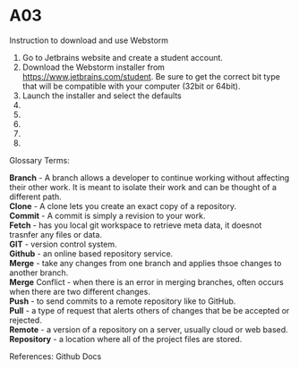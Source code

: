 # A03

Instruction to download and use Webstorm <br />

1. Go to Jetbrains website and create a student account.<br />
2. Download the Webstorm installer from https://www.jetbrains.com/student. Be sure to get the correct bit type that will be compatible with your computer (32bit or 64bit).<br />
3. Launch the installer and select the defaults <br />
4. <br />
5. <br />
6. <br />
7. <br />
8. <br />





Glossary Terms: <br />

**Branch** -  A branch allows a developer to continue working without affecting their other work. It is meant to isolate their work and can be thought of a different path. <br />
**Clone** - A clone lets you create an exact copy of a repository. <br />
**Commit** - A commit is simply a revision to your work. <br />
**Fetch** - has you local git workspace to retrieve meta data, it doesnot trasnfer any files or data. <br />
**GIT** - version control system. <br />
**Github** - an online based repository service. <br />
**Merge** - take any changes from one branch and applies thsoe changes to another branch. <br />
**Merge** Conflict - when there is an error in merging branches, often occurs when there are two different changes. <br />
**Push** - to send commits to a remote repository like to GitHub. <br />
**Pull** - a type of request that alerts others of changes that be be accepted or rejected. <br />
**Remote** - a version of a repository on a server, usually cloud or web based. <br />
**Repository** - a location where all of the project files are stored. <br />


References: Github Docs
